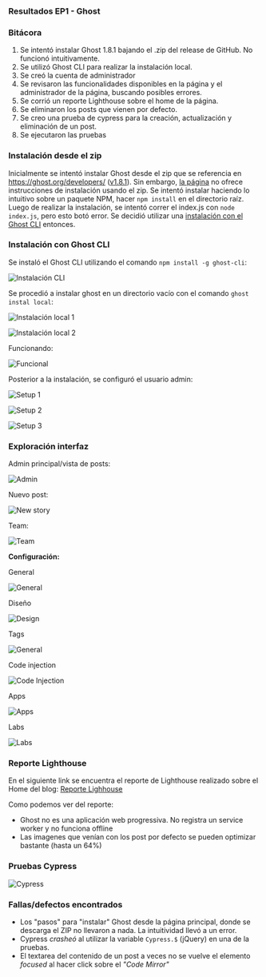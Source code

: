 ### Resultados EP1 - Ghost

### Bitácora
1. Se intentó instalar Ghost 1.8.1 bajando el .zip del release de GitHub. No funcionó intuitivamente.
2. Se utilizó Ghost CLI para realizar la instalación local.
3. Se creó la cuenta de administrador
4. Se revisaron las funcionalidades disponibles en la página y el administrador de la página, buscando posibles errores.
5. Se corrió un reporte Lighthouse sobre el home de la página.
6. Se eliminaron los posts que vienen por defecto.
7. Se creo una prueba de cypress para la creación, actualización y eliminación de un post.
8. Se ejecutaron las pruebas

### Instalación desde el zip
Inicialmente se intentó instalar Ghost desde el zip que se referencia en https://ghost.org/developers/ ([v1.8.1](https://github.com/TryGhost/Ghost/releases/download/1.8.1/Ghost-1.8.1.zip)). Sin embargo, [la página](https://docs.ghost.org/v1.0.0/docs/getting-started-guide) no ofrece instrucciones de instalación usando el zip. Se intentó instalar haciendo lo intuitivo sobre un paquete NPM, hacer `npm install` en el directorio raíz. Luego de realizar la instalación, se intentó correr el index.js con `node index.js`, pero esto botó error. Se decidió utilizar una [instalación con el Ghost CLI](https://docs.ghost.org/v1.0.0/docs/install-local#section-install-ghost-cli) entonces.

### Instalación con Ghost CLI
Se instaló el Ghost CLI utilizando el comando `npm install -g ghost-cli`:

![Instalación CLI](Instalación_CLI.jpg)

Se procedió a instalar ghost en un directorio vacío con el comando `ghost instal local`:

![Instalación local 1](Instalación_local_1.jpg)

![Instalación local 2](Instalación_local_2.jpg)

Funcionando:

![Funcional](Funcional.jpg)

Posterior a la instalación, se configuró el usuario admin:

![Setup 1](Setup1.jpg)

![Setup 2](Setup2.jpg)

![Setup 3](Setup3.jpg)

### Exploración interfaz

Admin principal/vista de posts:

![Admin](Admin.jpg)

Nuevo post:

![New story](New_story.jpg)

Team:

![Team](Team.jpg)

**Configuración:**

General

![General](Settings_general.jpg)

Diseño

![Design](Settings_design.jpg)

Tags

![General](Settings_tags.jpg)

Code injection

![Code Injection](Settings_code_injection.jpg)

Apps

![Apps](Settings_apps.jpg)

Labs

![Labs](Settings_labs.jpg)

### Reporte Lighthouse

En el siguiente link se encuentra el reporte de Lighthouse realizado sobre el Home del blog:
[Reporte Lighhouse](Reporte_Lighthouse.pdf)

Como podemos ver del reporte:
- Ghost no es una aplicación web progressiva. No registra un service worker y no funciona offline
- Las imagenes que venían con los post por defecto se pueden optimizar bastante (hasta un 64%)

### Pruebas Cypress

![Cypress](Cypress.jpg)

### Fallas/defectos encontrados
- Los "pasos" para "instalar" Ghost desde la página principal, donde se descarga el ZIP no llevaron a nada. La intuitividad llevó a un error.
- Cypress *crasheó* al utilizar la variable `Cypress.$` (jQuery) en una de la pruebas.
- El textarea del contenido de un post a veces no se vuelve el elemento *focused* al hacer click sobre el *"Code Mirror"*
